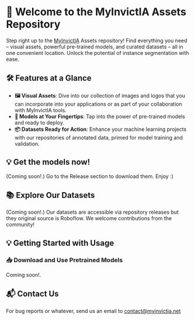 # 🌟 Welcome to the MyInvictIA Assets Repository

Step right up to the [MyInvictIA](https://myinvictia.net) Assets repository! Find everything you need – visual assets, powerful pre-trained models, and curated datasets – all in one convenient location. Unlock the potential of instance segmentation with ease.
## 🛠 Features at a Glance

- **🖼 Visual Assets**: Dive into our collection of images and logos that you can incorporate into your applications or as part of your collaboration with MyInvictIA tools.
- **🤖 Models at Your Fingertips**: Tap into the power of pre-trained models and ready to deploy.
- **📦 Datasets Ready for Action**: Enhance your machine learning projects with our repositories of annotated data, primed for model training and validation.

## 💡 Get the models now!
(Coming soon!.) Go to the Release section to download them. Enjoy :)

## 📚 Explore Our Datasets
(Coming soon!.) Our datasets are accessible via repository releases but they original source is Roboflow. We welcome contributions from the community!

## 💡 Getting Started with Usage

### 📥 Download and Use Pretrained Models
Coming soon!.

## 📬 Contact Us
For bug reports or whatever, send us an email to contact@myinvictia.net
